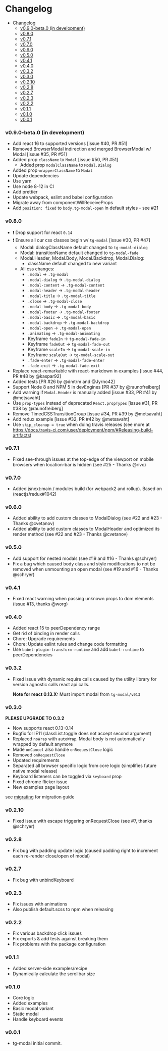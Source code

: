 <!-- START doctoc generated TOC please keep comment here to allow auto update -->
<!-- DON'T EDIT THIS SECTION, INSTEAD RE-RUN doctoc TO UPDATE -->
# Changelog

- [Changelog](#changelog)
    - [v0.9.0-beta.0 (in development)](#v090-beta0-in-development)
    - [v0.8.0](#v080)
    - [v0.7.1](#v071)
    - [v0.7.0](#v070)
    - [v0.6.0](#v060)
    - [v0.5.0](#v050)
    - [v0.4.1](#v041)
    - [v0.4.0](#v040)
    - [v0.3.2](#v032)
    - [v0.3.0](#v030)
    - [v0.2.10](#v0210)
    - [v0.2.8](#v028)
    - [v0.2.7](#v027)
    - [v0.2.3](#v023)
    - [v0.2.2](#v022)
    - [v0.1.1](#v011)
    - [v0.1.0](#v010)
    - [v0.0.1](#v001)

<!-- END doctoc generated TOC please keep comment here to allow auto update -->

### v0.9.0-beta.0 (in development)

- Add react 16 to supported versions [issue #40, PR #51]
- Removed BrowserModal indirection and merged BrowserModal w/ Modal [issue #35, PR #51]
- Added prop `className` to `Modal` [issue #50, PR #51]
  - Added prop `modalClassName` to `Modal.Dialog`
- Added prop `wrapperClassName` to `Modal`
- Update dependencies
- Use yarn
- Use node 8-12 in CI
- Add prettier
- Update webpack, eslint and babel configuration
- Migrate away from componentWillReceiveProps
- Add `position: fixed` to `body.tg-modal-open` in default styles - see #21

### v0.8.0

- :exclamation: Drop support for react `0.14`
- :exclamation: Ensure all our css classes begin w/ `tg-modal` [issue #30, PR #47]
  - Modal: dialogClassName default changed to `tg-modal-dialog`
  - Modal: transitionName default changed to `tg-modal-fade`
  - Modal.Header, Modal.Body, Modal.Backdrop, Modal.Dialog:
    - className default changed to new variant
  - All css changes:
    - `.modal` -> `.tg-modal`
    - `.modal-dialog` -> `.tg-modal-dialog`
    - `.modal-content` -> `.tg-modal-content`
    - `.modal-header` -> `.tg-modal-header`
    - `.modal-title` -> `.tg-modal-title`
    - `.close` -> `.tg-modal-close`
    - `.modal-body` -> `.tg-modal-body`
    - `.modal-footer` -> `.tg-modal-footer`
    - `.modal-basic` -> `.tg-modal-basic`
    - `.modal-backdrop` -> `.tg-modal-backdrop`
    - `.modal-open` -> `.tg-modal-open`
    - `.animating` -> `.tg-modal-animating`
    - Keyframe `fadeIn` -> `tg-modal-fade-in`
    - Keyframe `fadeOut` -> `tg-modal-fade-out`
    - Keyframe `scaleIn` -> `tg-modal-scale-in`
    - Keyframe `scaleOut` -> `tg-modal-scale-out`
    - `.fade-enter` -> `.tg-modal-fade-enter`
    - `.fade-exit` -> `.tg-modal-fade-exit`
- Replace react-remarkable with react-markdown in examples [issue #44, PR #48 by @kaspar92]
- Added tests [PR #26 by @dmtrm and @Jyrno42]
- Support Node 8 and NPM 5 in devEngines [PR #37 by @raunofreiberg]
- Add warning if `Modal.Header` is manually added [issue #33, PR #41 by @metsavaht]
- Use `prop-types` instead of deprecated `React.propTypes` [issue #31, PR #38 by @raunofreiberg]
- Remove TimedCSSTransitionGroup [issue #34, PR #39 by @metsavaht]
- Add redux example [issue #32, PR #42 by @metsavaht]
- Use `skip_cleanup = true` when doing travis releases (see more at https://docs.travis-ci.com/user/deployment/npm/#Releasing-build-artifacts)

### v0.7.1

- Fixed see-through issues at the top-edge of the viewport on mobile browsers when location-bar is hidden (see #25 - Thanks @rivo)

### v0.7.0

- Added jsnext:main / modules build (for webpack2 and rollup). Based on (reactjs/redux#1042)

### v0.6.0

- Added ability to add custom classes to ModalDialog (see #22 and #23 - Thanks @cvetanov)
- Added ability to add custom classes to ModalHeader and optimized its render method (see #22 and #23 - Thanks @cvetanov)

### v0.5.0

- Add support for nested modals (see #19 and #16 - Thanks @schryer)
- Fix a bug which caused body class and style modifications to not be removed when unmounting an open modal (see #19 and #16 - Thanks @schryer)

### v0.4.1

 * Fixed react warning when passing unknown props to dom elements (issue #13, thanks @worg)

### v0.4.0

 * Added react 15 to peerDependency range
 * Get rid of binding in render calls
 * Chore: Upgrade requirements
 * Chore: Update eslint rules and change code formatting
 * Use `babel-plugin-transform-runtime` and add `babel-runtime` to peerDependencies

### v0.3.2

 * Fixed issue with dynamic require calls caused by the utility
   library for version agnostic calls react api calls.

   **Note for react 0.13.X:** Must import modal from `tg-modal/v013`

### v0.3.0

 **PLEASE UPGRADE TO 0.3.2**

 * Now supports react 0.13-0.14
 * Bugfix for IE11 (classList.toggle does not accept second argument)
 * Replaced `noWrap` with `autoWrap`. Modal body is not automatically wrapped
   by default anymore
 * Made `onCancel` also handle `onRequestClose` logic
 * Removed `onRequestClose`
 * Updated requirements
 * Separated all browser specific logic from core logic (simplifies future native modal release)
 * Keyboard listeners can be toggled via `keyboard` prop
 * Fixed chrome flicker issue
 * New examples page layout

 see [migrating](./Migrate.md) for migration guide

### v0.2.10

 * Fixed issue with escape triggering onRequestClose (see #7, thanks @schryer)

### v0.2.8

  * Fix bug with padding update logic (caused padding right to increment each re-render close/open of modal)

### v0.2.7

  * Fix bug with unbindKeyboard

### v0.2.3

  * Fix issues with animations
  * Also publish default.scss to npm when releasing

### v0.2.2

  * Fix various backdrop click issues
  * Fix exports & add tests against breaking them
  * Fix problems with the package configuration

### v0.1.1

  * Added server-side examples/recipe
  * Dynamically calculate the scrollbar size

### v0.1.0

  * Core logic
  * Added examples
  * Basic modal variant
  * Static modal
  * Handle keyboard events

### v0.0.1

  * tg-modal initial commit.
